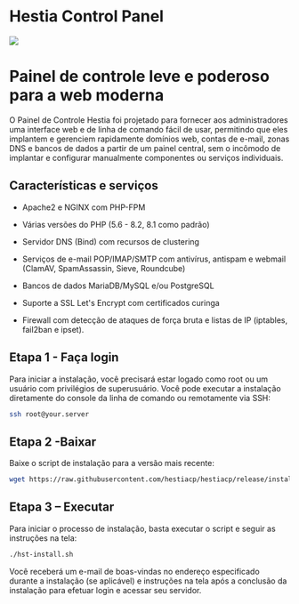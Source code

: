 # Hestia Control Panel
<img src="https://camo.githubusercontent.com/3576df6340278659a2818cab2d0300606a099ac049873d36de389b15c683cd21/68747470733a2f2f73746f726167652e68657374696163702e636f6d2f68657374696173637265656e2e706e67">

#  Painel de controle leve e poderoso para a web moderna
O Painel de Controle Hestia foi projetado para fornecer aos
administradores uma interface web e de linha de comando fácil de usar,
permitindo que eles implantem e gerenciem rapidamente domínios web, contas de
e-mail, zonas DNS e bancos de dados a partir de um painel central, sem o
incômodo de implantar e configurar manualmente componentes ou serviços
individuais.

## Características e serviços


- Apache2 e NGINX com PHP-FPM


- Várias versões do PHP (5.6 - 8.2, 8.1 como padrão)


- Servidor DNS (Bind) com recursos de clustering


- Serviços de e-mail POP/IMAP/SMTP com antivírus, antispam e webmail (ClamAV, SpamAssassin, Sieve, Roundcube)


- Bancos de dados MariaDB/MySQL e/ou PostgreSQL


- Suporte a SSL Let's Encrypt com certificados curinga


- Firewall com detecção de ataques de força bruta e listas de IP (iptables, fail2ban e ipset).

## Etapa 1 - Faça login
Para iniciar a instalação, você precisará estar
logado como root ou um usuário com privilégios de superusuário. Você pode
executar a instalação diretamente do console da linha de comando ou remotamente
via SSH:

```bash
ssh root@your.server
```
##  Etapa 2 -Baixar
Baixe o script de instalação para a versão mais
recente:

```bash
wget https://raw.githubusercontent.com/hestiacp/hestiacp/release/install/hst-install.sh
```
## Etapa 3 – Executar
 Para iniciar o processo de instalação, basta executar o script e seguir as instruções na tela:

 ```bash
 ./hst-install.sh
```

 Você receberá um e-mail de boas-vindas no endereço especificado durante a instalação (se aplicável) e instruções na tela após a conclusão da instalação para efetuar login e acessar seu servidor.
  
